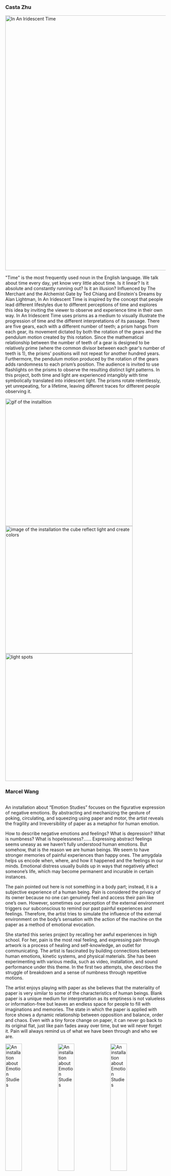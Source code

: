 ### **Casta Zhu**

[<img  src="https://itp.nyu.edu/thesis2022/wp-content/uploads/2022/04/heroNew.jpg" width=800 alt="In An Iridescent Time">](https://itp.nyu.edu/thesis2022/?casta-zhu)

"Time" is the most frequently used noun in the English language. We talk about time every day, yet know very little about time. Is it linear? Is it absolute and constantly running out? Is it an illusion? Influenced by The Merchant and the Alchemist Gate by Ted Chiang and Einstein's Dreams by Alan Lightman, In An Iridescent Time is inspired by the concept that people lead different lifestyles due to different perceptions of time and explores this idea by inviting the viewer to observe and experience time in their own way.   In An Iridescent Time uses prisms as a medium to visually illustrate the progression of time and the different interpretations of its passage. There are five gears, each with a different number of teeth; a prism hangs from each gear, its movement dictated by both the rotation of the gears and the pendulum motion created by this rotation. Since the mathematical relationship between the number of teeth of a gear is designed to be relatively prime (where the common divisor between each gear's number of teeth is 1), the prisms' positions will not repeat for another hundred years. Furthermore, the pendulum motion produced by the rotation of the gears adds randomness to each prism’s position. The audience is invited to use flashlights on the prisms to observe the resulting distinct light patterns.   In this project, both time and light are experienced intangibly with time symbolically translated into iridescent light. The prisms rotate relentlessly, yet unrepeating, for a lifetime, leaving different traces for different people observing it.

<img  src="https://itp.nyu.edu/thesis2022/wp-content/uploads/2022/04/IMG_2668.gif" width=400 alt="gif of the installtion">
<img  src="https://itp.nyu.edu/thesis2022/wp-content/uploads/2022/04/image-text.jpg" width=400 alt="image of the installation the cube reflect light and create colors">
<img  src="https://itp.nyu.edu/thesis2022/wp-content/uploads/2022/04/IMG_2638.jpg" width=400 alt="light spots">



### Marcel Wang

![<img src="https://yiranwang.art/wp-content/uploads/2022/05/twoBoxes.jpg" width=800 alt="An installation about Emotion Studies">](https://vimeo.com/707996396)

An installation about “Emotion Studies” focuses on the figurative expression of negative emotions. By abstracting and mechanizing the gesture of poking, circulating, and squeezing using paper and motor, the artist reveals the fragility and Irreversibility of paper as a metaphor for human emotion.

How to describe negative emotions and feelings? What is depression? What is numbness? What is hopelessness?…… Expressing abstract feelings seems uneasy as we haven’t fully understood human emotions. But somehow, that is the reason we are human beings. We seem to have stronger memories of painful experiences than happy ones. The amygdala helps us encode when, where, and how it happened and the feelings in our minds. Emotional distress usually builds up in ways that negatively affect someone’s life, which may become permanent and incurable in certain instances. 

The pain pointed out here is not something in a body part; instead, it is a subjective experience of a human being. Pain is considered the privacy of its owner because no one can genuinely feel and access their pain like one’s own. However, sometimes our perception of the external environment triggers our subconscious to remind our past painful experiences and feelings. Therefore, the artist tries to simulate the influence of the external environment on the body’s sensation with the action of the machine on the paper as a method of emotional evocation.

She started this series project by recalling her awful experiences in high school. For her, pain is the most real feeling, and expressing pain through artwork is a process of healing and self-knowledge, an outlet for communicating. The artist is fascinated by building connections between human emotions, kinetic systems, and physical materials. She has been experimenting with various media, such as video, installation, and sound performance under this theme. In the first two attempts, she describes the struggle of breakdown and a sense of numbness through repetitive motions. 

The artist enjoys playing with paper as she believes that the materiality of paper is very similar to some of the characteristics of human beings. Blank paper is a unique medium for interpretation as its emptiness is not valueless or information-free but leaves an endless space for people to fill with imaginations and memories. The state in which the paper is applied with force shows a dynamic relationship between opposition and balance, order and chaos. Even with a tiny force change on paper, it can never go back to its original flat, just like pain fades away over time, but we will never forget it. Pain will always remind us of what we have been through and who we are.

<img src="https://yiranwang.art/wp-content/uploads/2022/06/3J0A0118-copy-2-1.png" width=32% alt="An installation about Emotion Studies">
<img src="https://yiranwang.art/wp-content/uploads/2022/06/Box2_Push2.jpg" width=32%  alt="An installation about Emotion Studies">
<img src="https://yiranwang.art/wp-content/uploads/2022/06/TwoBoxes-together-1436.jpg" width=32%  alt="An installation about Emotion Studies">
<img src="https://yiranwang.art/wp-content/uploads/2022/06/doclab_02.jpg" width=49% alt="An installation about Emotion Studies">
<img src="https://yiranwang.art/wp-content/uploads/2022/06/doclab_01.png" width=49% alt="An installation about Emotion Studies">